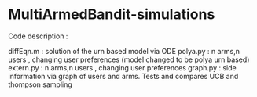 # MultiArmedBandit-simulations

Code description :
 
 diffEqn.m : solution of the urn based model via ODE
 polya.py :  n arms,n users , changing user preferences (model changed to be polya urn based)
 extern.py : n arms,n users , changing user preferences 
 graph.py : side information via graph of users and arms. Tests and compares UCB and thompson sampling


